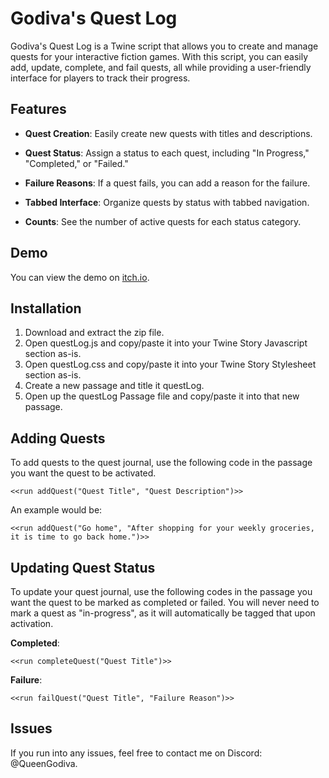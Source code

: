 # Godiva's Quest Log

Godiva's Quest Log is a Twine script that allows you to create and manage quests for your interactive fiction games. With this script, you can easily add, update, complete, and fail quests, all while providing a user-friendly interface for players to track their progress.

## Features

* **Quest Creation**: Easily create new quests with titles and descriptions.

* **Quest Status**: Assign a status to each quest, including "In Progress," "Completed," or "Failed."

* **Failure Reasons**: If a quest fails, you can add a reason for the failure.

* **Tabbed Interface**: Organize quests by status with tabbed navigation.
  
*  **Counts**: See the number of active quests for each status category.

## Demo
You can view the demo on [itch.io](https://queengodiva.itch.io/quest-log-demo).

## Installation

1. Download and extract the zip file.
2. Open questLog.js and copy/paste it into your Twine Story Javascript section as-is.
3. Open questLog.css and copy/paste it into your Twine Story Stylesheet section as-is.
4. Create a new passage and title it questLog.
5. Open up the questLog Passage file and copy/paste it into that new passage. 

## Adding Quests

To add quests to the quest journal, use the following code in the passage you want the quest to be activated.

```
<<run addQuest("Quest Title", "Quest Description")>>
```
An example would be:
```
<<run addQuest("Go home", "After shopping for your weekly groceries, it is time to go back home.")>>
```

## Updating Quest Status
To update your quest journal, use the following codes in the passage you want the quest to be marked as completed or failed. You will never need to mark a quest as "in-progress", as it will automatically be tagged that upon activation.

**Completed**:
```
<<run completeQuest("Quest Title")>>
```

**Failure**:
```
<<run failQuest("Quest Title", "Failure Reason")>>
```

## Issues
If you run into any issues, feel free to contact me on Discord: @QueenGodiva.
